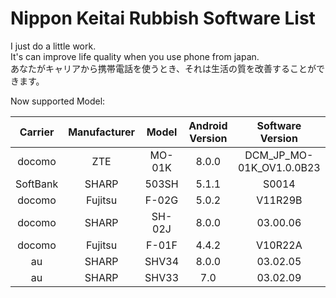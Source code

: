# Nippon Keitai Rubbish Software List  

I just do a little work.  
It's can improve life quality when you use phone from japan.  
あなたがキャリアから携帯電話を使うとき、それは生活の質を改善することができます。  
  
Now supported Model:  

| Carrier        | Manufacturer   |  Model  | Android Version | Software Version |
| :--------:   | :-----:  | :----:  | :----: | :-----:|
| docomo     | ZTE | MO-01K | 8.0.0 | DCM_JP_MO-01K_OV1.0.0B23 |  
| SoftBank   |SHARP|503SH |5.1.1 |S0014 |  
| docomo   |Fujitsu|F-02G |5.0.2 |V11R29B |
| docomo   |SHARP|SH-02J |8.0.0 |03.00.06 |
| docomo   |Fujitsu|F-01F |4.4.2 |V10R22A |
| au   |SHARP|SHV34 |8.0.0 |03.02.05 |
| au   |SHARP|SHV33 |7.0 |03.02.09 |
